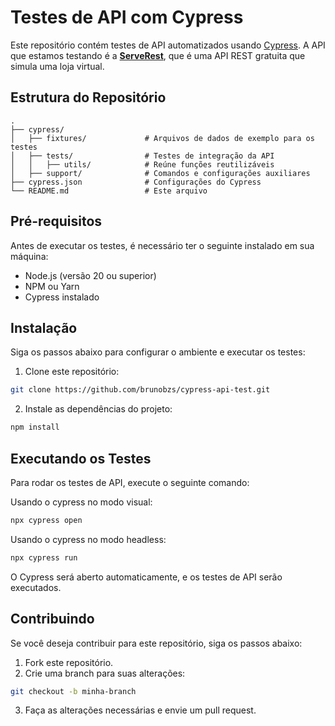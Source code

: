 # Testes de API com Cypress

Este repositório contém testes de API automatizados usando [Cypress](https://www.cypress.io/). A API que estamos testando é a [**ServeRest**](https://serverest.dev/), que é uma API REST gratuita que simula uma loja virtual.

## Estrutura do Repositório

```plaintext
.
├── cypress/
│   ├── fixtures/             # Arquivos de dados de exemplo para os testes
│   ├── tests/                # Testes de integração da API
│   │   ├── utils/            # Reúne funções reutilizáveis
│   ├── support/              # Comandos e configurações auxiliares
├── cypress.json              # Configurações do Cypress
└── README.md                 # Este arquivo
```
## Pré-requisitos
Antes de executar os testes, é necessário ter o seguinte instalado em sua máquina:
- Node.js (versão 20 ou superior)
- NPM ou Yarn
- Cypress instalado

## Instalação
Siga os passos abaixo para configurar o ambiente e executar os testes:

1. Clone este repositório:
```bash
git clone https://github.com/brunobzs/cypress-api-test.git
``` 
2. Instale as dependências do projeto:
```bash
npm install
```

## Executando os Testes
Para rodar os testes de API, execute o seguinte comando:

Usando o cypress no modo visual:
```bash
npx cypress open
```
Usando o cypress no modo headless:
```bash
npx cypress run
```
O Cypress será aberto automaticamente, e os testes de API serão executados.

## Contribuindo
Se você deseja contribuir para este repositório, siga os passos abaixo:
1. Fork este repositório.
2. Crie uma branch para suas alterações:
```bash
git checkout -b minha-branch
```
3. Faça as alterações necessárias e envie um pull request.